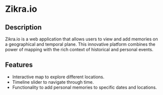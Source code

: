 # Zikra.io

## Description
Zikra.io is a web application that allows users to view and add memories on a geographical and temporal plane. This innovative platform combines the power of mapping with the rich context of historical and personal events.

## Features
- Interactive map to explore different locations.
- Timeline slider to navigate through time.
- Functionality to add personal memories to specific dates and locations.
